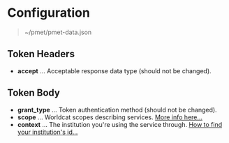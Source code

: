 # Configuration
> ~/pmet/pmet-data.json

## Token Headers

* **accept** ... Acceptable response data type (should not be changed). 

## Token Body

* **grant_type** ... Token authentication method (should not be changed).
* **scope** ... Worldcat scopes describing services. [More info here...](https://gist.github.com/rococodogs/346f333f88519c804d97#file-oclc-scopes-md)
* **context** ... The institution you're using the service through. [How to find your institution's id...]()